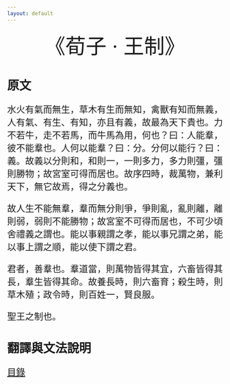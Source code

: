```yaml
---
layout: default
---
```

<head>
  <!-- ... -->
  <link rel="stylesheet" type="text/css" href="https://fonts.googleapis.com/earlyaccess/cwtexkai.css">
  <style>
    body {
     font-family: "cwTeXKai", serif;
    }
    p.big {
      line-height: 3;
      font-size: x-large;
    }
    p {
      font-size: 1.5em;
    }
    </style>
</head>

<center><font size="16"> 《荀子 · 王制》 </font></center>

# 原文

水火有氣而無生，草木有生而無知，禽獸有知而無義，人有氣、有生、有知，亦且有義，故最為天下貴也。力不若牛，走不若馬，而牛馬為用，何也？曰：人能羣，彼不能羣也。人何以能羣？曰：分。分何以能行？曰：義。故義以分則和，和則一，一則多力，多力則彊，彊則勝物；故宮室可得而居也。故序四時，裁萬物，兼利天下，無它故焉，得之分義也。

故人生不能無羣，羣而無分則爭，爭則亂，亂則離，離則弱，弱則不能勝物；故宮室不可得而居也，不可少頃舍禮義之謂也。能以事親謂之孝，能以事兄謂之弟，能以事上謂之順，能以使下謂之君。

君者，善羣也。羣道當，則萬物皆得其宜，六畜皆得其長，羣生皆得其命。故養長時，則六畜育；殺生時，則草木殖；政令時，則百姓一，賢良服。

聖王之制也。


# 翻譯與文法說明

<!-- ## 水火有氣而無生，草木有生而無知，禽獸有知而無義，人有氣、有生、有知，亦且有義，故最為天下貴也。

水火有氣息而沒有生命，草木有生命而沒有知覺，禽獸有知覺而沒有禮儀，人有氣息、有生命、有知覺、而且也有禮儀，因此為天下最寶貴的。

## 力不若牛，走不若馬，而牛馬為用，何也？

(人的)力量不如牛，奔跑不如馬，是為何呢？

## 曰：人能羣，彼不能羣也。人何以能羣？曰：分。分何以能行？曰：義。

我說：「人能夠合羣，但禽獸不能夠合羣」。 人何以能夠合羣？我說：分工。分工何以能夠實行？我說：禮儀。

## 故義以分則和，和則一，一則多力，多力則彊，彊則勝物；故宮室可得而居也。

因此以禮儀來分工才會和諧，和諧才會齊一，齊一才會有多的力量，力量多才強大，強大才能夠勝過萬物；因此宫室可得而安居。

## 故序四時，裁萬物，兼利天下，無它故焉，得之分義也。

因此，安排四時，裁制萬物，兼利天下(教天下都得到利益)，沒有其他緣故，都是得之於分工與禮儀。

## 故人生不能無羣，羣而無分則爭，爭則亂，亂則離，離則弱，弱則不能勝物；

因此人生不能不合羣，合羣而不分工就爭鬪，爭鬪就會紊亂，紊亂就會分裂，分裂就會寡弱，寡弱就不能勝過萬物；

## 故宮室不可得而居也，不可少頃舍禮義之謂也。

因此宮室就不可得而安居，這麼說也就是不可少頃捨棄禮儀的意思。

## 能以事親謂之孝，能以事兄謂之弟，能以事上謂之順，能以使下謂之君。

能以禮儀事奉雙親叫做孝，能以禮儀事奉兄長叫做悌，能以禮儀事奉上位叫做順，能以禮儀役使臣下叫做君。

## 君者，善羣也。羣道當，則萬物皆得其宜，六畜皆得其長，羣生皆得其命。

君主為善於使用合羣的道理的人。合羣的道理用的恰當，萬物才都取得它們的適宜的狀態，六畜都取得他們的生命長，合羣的生物都得到他們的正命。

## 故養長時，則六畜育；殺生時，則草木殖；政令時，則百姓一，賢良服。

因此飼養生長按照時機，六畜就得到養育；砍伐草木按照時機，草木就能繁殖；施行政令按照時機，百姓就齊一；賢良就順服。

## 聖王之制也。

這就是聖王的制度。
 -->

[目錄](https://wenyanwen.org)
